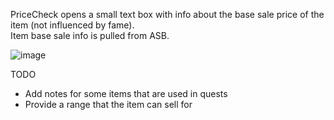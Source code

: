 PriceCheck opens a small text box with info about the base sale price of the item (not influenced by fame).<br>
Item base sale info is pulled from ASB. <br>

![image](https://github.com/user-attachments/assets/d2563ad2-2286-455f-b6fa-1456a602150d)<br>


TODO<br>
<ul> 
  <li>Add notes for some items that are used in quests</li>
  <li>Provide a range that the item can sell for</li>

</ul>

